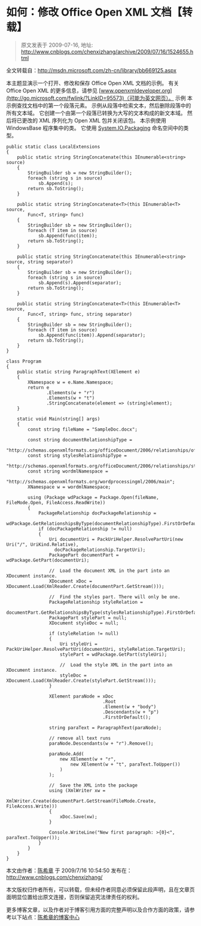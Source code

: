 # 如何：修改 Office Open XML 文档【转载】 
> 原文发表于 2009-07-16, 地址: http://www.cnblogs.com/chenxizhang/archive/2009/07/16/1524655.html 


全文转载自：<http://msdn.microsoft.com/zh-cn/library/bb669125.aspx>

 本主题显演示一个打开、修改和保存 Office Open XML 文档的示例。 有关 Office Open XML 的更多信息，请参见 [www.openxmldeveloper.org](http://go.microsoft.com/fwlink/?LinkID=95573)（可能为英文网页）。 示例  本示例查找文档中的第一个段落元素。 示例从段落中检索文本，然后删除段落中的所有文本域。 它创建一个由第一个段落已转换为大写的文本构成的新文本域。 然后将已更改的 XML 序列化为 Open XML 包并关闭该包。 本示例使用 WindowsBase 程序集中的类。 它使用 [System.IO.Packaging](http://msdn.microsoft.com/zh-cn/library/system.io.packaging.aspx) 命名空间中的类型。  
```
public static class LocalExtensions
{
    public static string StringConcatenate(this IEnumerable<string> source)
    {
        StringBuilder sb = new StringBuilder();
        foreach (string s in source)
            sb.Append(s);
        return sb.ToString();
    }

    public static string StringConcatenate<T>(this IEnumerable<T> source,
        Func<T, string> func)
    {
        StringBuilder sb = new StringBuilder();
        foreach (T item in source)
            sb.Append(func(item));
        return sb.ToString();
    }

    public static string StringConcatenate(this IEnumerable<string> source, string separator)
    {
        StringBuilder sb = new StringBuilder();
        foreach (string s in source)
            sb.Append(s).Append(separator);
        return sb.ToString();
    }

    public static string StringConcatenate<T>(this IEnumerable<T> source,
        Func<T, string> func, string separator)
    {
        StringBuilder sb = new StringBuilder();
        foreach (T item in source)
            sb.Append(func(item)).Append(separator);
        return sb.ToString();
    }
}

class Program
{
    public static string ParagraphText(XElement e)
    {
        XNamespace w = e.Name.Namespace;
        return e
               .Elements(w + "r")
               .Elements(w + "t")
               .StringConcatenate(element => (string)element);
    }

    static void Main(string[] args)
    {
        const string fileName = "SampleDoc.docx";

        const string documentRelationshipType =
          "http://schemas.openxmlformats.org/officeDocument/2006/relationships/officeDocument";
        const string stylesRelationshipType =
          "http://schemas.openxmlformats.org/officeDocument/2006/relationships/styles";
        const string wordmlNamespace =
          "http://schemas.openxmlformats.org/wordprocessingml/2006/main";
        XNamespace w = wordmlNamespace;

        using (Package wdPackage = Package.Open(fileName, FileMode.Open, FileAccess.ReadWrite))
        {
            PackageRelationship docPackageRelationship =
              wdPackage.GetRelationshipsByType(documentRelationshipType).FirstOrDefault();
            if (docPackageRelationship != null)
            {
                Uri documentUri = PackUriHelper.ResolvePartUri(new Uri("/", UriKind.Relative),
                  docPackageRelationship.TargetUri);
                PackagePart documentPart = wdPackage.GetPart(documentUri);

                //  Load the document XML in the part into an XDocument instance.
                XDocument xDoc = XDocument.Load(XmlReader.Create(documentPart.GetStream()));

                //  Find the styles part. There will only be one.
                PackageRelationship styleRelation =
                  documentPart.GetRelationshipsByType(stylesRelationshipType).FirstOrDefault();
                PackagePart stylePart = null;
                XDocument styleDoc = null;

                if (styleRelation != null)
                {
                    Uri styleUri = PackUriHelper.ResolvePartUri(documentUri, styleRelation.TargetUri);
                    stylePart = wdPackage.GetPart(styleUri);

                    //  Load the style XML in the part into an XDocument instance.
                    styleDoc = XDocument.Load(XmlReader.Create(stylePart.GetStream()));
                }

                XElement paraNode = xDoc
                                    .Root
                                    .Element(w + "body")
                                    .Descendants(w + "p")
                                    .FirstOrDefault();

                string paraText = ParagraphText(paraNode);

                // remove all text runs
                paraNode.Descendants(w + "r").Remove();

                paraNode.Add(
                    new XElement(w + "r",
                        new XElement(w + "t", paraText.ToUpper())
                    )
                );

                //  Save the XML into the package
                using (XmlWriter xw =
                  XmlWriter.Create(documentPart.GetStream(FileMode.Create, FileAccess.Write)))
                {
                    xDoc.Save(xw);
                }

                Console.WriteLine("New first paragraph: >{0}<", paraText.ToUpper());
            }
        }
    }
}
```

本文由作者：[陈希章](http://www.xizhang.com) 于 2009/7/16 10:54:50 
发布在：<http://www.cnblogs.com/chenxizhang/>  

本文版权归作者所有，可以转载，但未经作者同意必须保留此段声明，且在文章页面明显位置给出原文连接，否则保留追究法律责任的权利。   

更多博客文章，以及作者对于博客引用方面的完整声明以及合作方面的政策，请参考以下站点：[陈希章的博客中心](http://www.xizhang.com/blog.htm)














